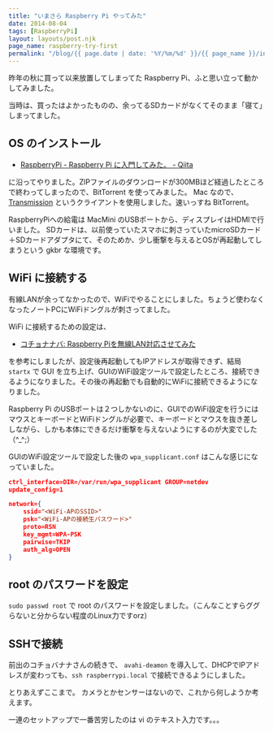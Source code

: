 ```yaml
---
title: "いまさら Raspberry Pi やってみた"
date: 2014-08-04
tags: [RaspberryPi]
layout: layouts/post.njk
page_name: raspberry-try-first
permalink: "/blog/{{ page.date | date: '%Y/%m/%d' }}/{{ page_name }}/index.html"
---
```

昨年の秋に買って以来放置してしまってた Raspberry Pi、ふと思い立って動かしてみました。
<!--more-->
当時は、買ったはよかったものの、余ってるSDカードがなくてそのまま「寝て」しまってました。

## OS のインストール

* [RaspberryPi - Raspberry Pi に入門してみた。 - Qiita](http://qiita.com/tomk79/items/cdc1b88358afba2c6337)

に沿ってやりました。ZIPファイルのダウンロードが300MBほど経過したところで終わってしまったので、BitTorrent を使ってみました。
Mac なので、[Transmission](https://www.transmissionbt.com/) というクライアントを使用しました。速いっすね BitTorrent。

RaspberryPiへの給電は MacMini のUSBポートから、ディスプレイはHDMIで行いました。
SDカードは、以前使っていたスマホに刺さっていたmicroSDカード＋SDカードアダプタにて、そのためか、少し衝撃を与えるとOSが再起動してしまうという gkbr な環境です。

## WiFi に接続する

有線LANが余ってなかったので、WiFiでやることにしました。ちょうど使わなくなったノートPCにWiFiドングルが刺さってました。

WiFi に接続するための設定は、

* [コチョナナバ: Raspberry Piを無線LAN対応させてみた](http://kingyo-bachi.blogspot.jp/2013/07/raspberry-pilan.html)

を参考にしましたが、設定後再起動してもIPアドレスが取得できず、結局 ``startx`` で GUI を立ち上げ、GUIのWiFi設定ツールで設定したところ、接続できるようになりました。その後の再起動でも自動的にWiFiに接続できるようになりました。

Raspberry Pi のUSBポートは２つしかないのに、GUIでのWiFi設定を行うにはマウスとキーボードとWiFiドングルが必要で、キーボードとマウスを抜き差ししながら、しかも本体にできるだけ衝撃を与えないようにするのが大変でした（^_^;）

GUIのWiFi設定ツールで設定した後の ``wpa_supplicant.conf`` はこんな感じになっていました。

```json wpa_supplicant.conf
ctrl_interface=DIR=/var/run/wpa_supplicant GROUP=netdev
update_config=1

network={
	ssid="<WiFi-APのSSID>"
	psk="<WiFi-APの接続生パスワード>"
	proto=RSN
	key_mgmt=WPA-PSK
	pairwise=TKIP
	auth_alg=OPEN
}
```

## root のパスワードを設定

``sudo passwd root`` で root のパスワードを設定しました。（こんなことすらググらないと分からない程度のLinux力ですorz）

## SSHで接続

前出のコチョバナナさんの続きで、 ``avahi-deamon`` を導入して、DHCPでIPアドレスが変わっても、``ssh raspberrypi.local`` で接続できるようにしました。

とりあえずここまで。
カメラとかセンサーはないので、これから何しようか考えます。

一連のセットアップで一番苦労したのは vi のテキスト入力です。。。
